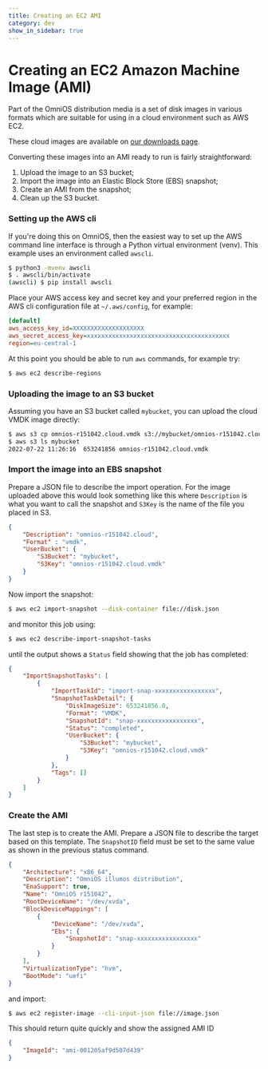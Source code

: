 ```yaml
---
title: Creating an EC2 AMI
category: dev
show_in_sidebar: true
---
```


# Creating an EC2 Amazon Machine Image (AMI)

Part of the OmniOS distribution media is a set of disk images in various
formats which are suitable for using in a cloud environment such as AWS EC2.

These cloud images are available on [our downloads page](/download.html).

Converting these images into an AMI ready to run is fairly straightforward:
1. Upload the image to an S3 bucket;
1. Import the image into an Elastic Block Store (EBS) snapshot;
1. Create an AMI from the snapshot;
1. Clean up the S3 bucket.

### Setting up the AWS cli

If you're doing this on OmniOS, then the easiest way to set up the AWS
command line interface is through a Python virtual environment (venv).
This example uses an environment called `awscli`.

```bash
$ python3 -mvenv awscli
$ . awscli/bin/activate
(awscli) $ pip install awscli
```

Place your AWS access key and secret key and your preferred region in the
AWS cli configuration file at `~/.aws/config`, for example:

```ini
[default]
aws_access_key_id=XXXXXXXXXXXXXXXXXXXX
aws_secret_access_key=xxxxxxxxxxxxxxxxxxxxxxxxxxxxxxxxxxxxxxxx
region=eu-central-1
```

At this point you should be able to run `aws` commands, for example try:

```bash
$ aws ec2 describe-regions
```

### Uploading the image to an S3 bucket

Assuming you have an S3 bucket called `mybucket`, you can upload the
cloud VMDK image directly:

```bash
$ aws s3 cp omnios-r151042.cloud.vmdk s3://mybucket/omnios-r151042.cloud.vmdk
$ aws s3 ls mybucket
2022-07-22 11:26:16  653241856 omnios-r151042.cloud.vmdk
```

### Import the image into an EBS snapshot

Prepare a JSON file to describe the import operation. For the image uploaded
above this would look something like this where `Description` is what you
want to call the snapshot and `S3Key` is the name of the file you placed
in S3.

```json
{
    "Description": "omnios-r151042.cloud",
    "Format" : "vmdk",
    "UserBucket": {
        "S3Bucket": "mybucket",
        "S3Key": "omnios-r151042.cloud.vmdk"
    }
}
```

Now import the snapshot:

```bash
$ aws ec2 import-snapshot --disk-container file://disk.json
```

and monitor this job using:

```bash
$ aws ec2 describe-import-snapshot-tasks
```

until the output shows a `Status` field showing that the job has completed:

```json
{
    "ImportSnapshotTasks": [
        {
            "ImportTaskId": "import-snap-xxxxxxxxxxxxxxxxx",
            "SnapshotTaskDetail": {
                "DiskImageSize": 653241856.0,
                "Format": "VMDK",
                "SnapshotId": "snap-xxxxxxxxxxxxxxxxx",
                "Status": "completed",
                "UserBucket": {
                    "S3Bucket": "mybucket",
                    "S3Key": "omnios-r151042.cloud.vmdk"
                }
            },
            "Tags": []
        }
    ]
}
```

### Create the AMI

The last step is to create the AMI. Prepare a JSON file to describe the
target based on this template. The `SnapshotID` field must be set to the
same value as shown in the previous status command.

```json
{
    "Architecture": "x86_64",
    "Description": "OmniOS illumos distribution",
    "EnaSupport": true,
    "Name": "OmniOS r151042",
    "RootDeviceName": "/dev/xvda",
    "BlockDeviceMappings": [
        {
            "DeviceName": "/dev/xvda",
            "Ebs": {
                "SnapshotId": "snap-xxxxxxxxxxxxxxxxx"
            }
        }
    ],
    "VirtualizationType": "hvm",
    "BootMode": "uefi"
}
```

and import:

```bash
$ aws ec2 register-image --cli-input-json file://image.json
```

This should return quite quickly and show the assigned AMI ID

```json
{
    "ImageId": "ami-001205af9d507d439"
}
```

